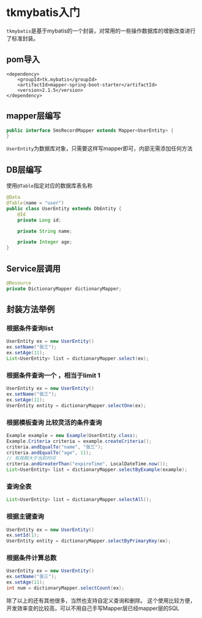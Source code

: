 # tkmybatis入门
`tkmybatis`是基于mybatis的一个封装，对常用的一些操作数据库的增删改查进行了标准封装。

## pom导入

```
<dependency>
    <groupId>tk.mybatis</groupId>
    <artifactId>mapper-spring-boot-starter</artifactId>
    <version>2.1.5</version>
</dependency>
```

## mapper层编写
```java
public interface SmsRecordMapper extends Mapper<UserEntity> {
}
```
`UserEntity`为数据库对象，只需要这样写mapper即可，内部无需添加任何方法

## DB层编写
使用`@Table`指定对应的数据库表名称
```java
@Data
@Table(name = "user")
public class UserEntity extends DbEntity {
    @Id
    private Long id;

    private String name;

    private Integer age;
}
```

## Service层调用

```java
@Resource
private DictionaryMapper dictionaryMapper;
```
## 封装方法举例
### 根据条件查询list
```java
UserEntity ex = new UserEntity()
ex.setName("张三");
ex.setAge(11);
List<UserEntity> list = dictionaryMapper.select(ex);
```

### 根据条件查询一个 ，相当于limit 1
```java
UserEntity ex = new UserEntity()
ex.setName("张三");
ex.setAge(11);
UserEntity entity = dictionaryMapper.selectOne(ex);
```
### 根据模板查询 比较灵活的条件查询
```java
Example example = new Example(UserEntity.class);
Example.Criteria criteria = example.createCriteria();
criteria.andEqualTo("name", "张三");
criteria.andEqualTo("age", 11);
// 有效期大于当前时间
criteria.andGreaterThan("expireTime", LocalDateTime.now());
List<UserEntity> list = dictionaryMapper.selectByExample(example);
```
### 查询全表
```java
List<UserEntity> list = dictionaryMapper.selectAll();
```
### 根据主键查询
```java
UserEntity ex = new UserEntity()
ex.setId(1);
UserEntity entity = dictionaryMapper.selectByPrimaryKey(ex);
```

### 根据条件计算总数
```java
UserEntity ex = new UserEntity()
ex.setName("张三");
ex.setAge(11);
int num = dictionaryMapper.selectCount(ex);
```

除了以上的还有其他很多，当然也支持自定义查询和删除。
这个使用比较方便，开发效率变的比较高，可以不用自己手写Mapper层已经mapper层的SQL
